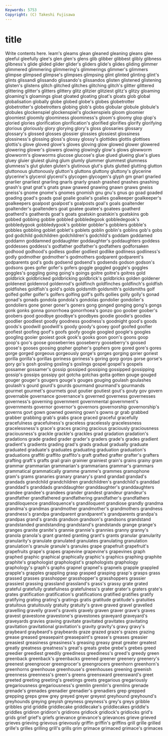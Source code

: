 ```yaml
---
Keywords: 5753 
Copyright: (C) Takeshi Fujisawa
---
```


# title

Write contents here.
leam's gleams
glean gleaned gleaning gleans glee gleeful gleefully glee's glen glen's
glens glib glibber glibbest glibly glibness glibness's glide glided glider
glider's gliders glide's glides gliding glimmer glimmered glimmering glimmering's glimmerings
glimmer's glimmers glimpse glimpsed glimpse's glimpses glimpsing glint glinted glinting
glint's glints glissandi glissando glissando's glissandos glisten glistened glistening glisten's
glistens glitch glitched glitches glitching glitch's glitter glittered glittering glitter's
glitters glittery glitz glitzier glitziest glitz's glitzy gloaming gloaming's gloamings
gloat gloated gloating gloat's gloats glob global globalisation globally globe
globed globe's globes globetrotter globetrotter's globetrotters globing glob's globs globular
globule globule's globules glockenspiel glockenspiel's glockenspiels gloom gloomier gloomiest gloomily
gloominess gloominess's gloom's gloomy glop glop's gloried glories glorification glorification's
glorified glorifies glorify glorifying glorious gloriously glory glorying glory's gloss
glossaries glossary glossary's glossed glosses glossier glossies glossiest glossiness glossiness's
glossing gloss's glossy glossy's glottides glottis glottises glottis's glove gloved
glove's gloves gloving glow glowed glower glowered glowering glower's glowers
glowing glowingly glow's glows glowworm glowworm's glowworms glucose glucose's glue
glued glueing glue's glues gluey gluier gluiest gluing glum glumly
glummer glummest glumness glumness's glut gluten gluten's glutinous glut's gluts
glutted glutting glutton gluttonous gluttonously glutton's gluttons gluttony gluttony's glycerine
glycerine's glycerol glycerol's glycogen glycogen's glyph gm gnarl gnarled gnarlier
gnarliest gnarling gnarls gnarly gnash gnashed gnashes gnashing gnash's gnat
gnat's gnats gnaw gnawed gnawing gnawn gnaws gneiss gneiss's gnome
gnome's gnomes gnomish gnu gnu's gnus go goad goaded goading
goad's goads goal goalie goalie's goalies goalkeeper goalkeeper's goalkeepers goalpost
goalpost's goalposts goal's goals goaltender goaltender's goaltenders goat goatee goatee's
goatees goatherd goatherd's goatherds goat's goats goatskin goatskin's goatskins gob
gobbed gobbing gobble gobbled gobbledegook gobbledegook's gobbledygook gobbledygook's gobbler gobbler's
gobblers gobble's gobbles gobbling goblet goblet's goblets goblin goblin's goblins
gob's gobs god godchild godchildren godchildren's godchild's goddam goddamed goddamn
goddamned goddaughter goddaughter's goddaughters goddess goddesses goddess's godfather godfather's godfathers
godforsaken godhood godhood's godless godlier godliest godlike godliness godliness's godly
godmother godmother's godmothers godparent godparent's godparents god's gods godsend godsend's
godsends godson godson's godsons goes gofer gofer's gofers goggle goggled
goggle's goggles goggles's goggling going going's goings goitre goitre's goitres
gold goldbrick goldbricked goldbricking goldbrick's goldbricks golden goldener goldenest goldenrod
goldenrod's goldfinch goldfinches goldfinch's goldfish goldfishes goldfish's gold's golds goldsmith
goldsmith's goldsmiths golf golfed golfer golfer's golfers golfing golf's golfs
gollies golly golly's gonad gonad's gonads gondola gondola's gondolas gondolier
gondolier's gondoliers gone goner goner's goners gong gonged gonging gong's
gongs gonk gonks gonna gonorrhoea gonorrhoea's gonzo goo goober goober's
goobers good goodbye goodbye's goodbyes goodie goodie's goodies goodlier goodliest
goodly goodness goodness's goodnight good's goods goods's goodwill goodwill's goody
goody's gooey goof goofed goofier goofiest goofing goof's goofs goofy
google googled google's googles googling gooier gooiest gook gook's gooks
goon goon's goons goop goop's goo's goose gooseberries gooseberry gooseberry's
goosed goose's gooses goosing gopher gopher's gophers gore gored gore's
gores gorge gorged gorgeous gorgeously gorge's gorges gorging gorier goriest
gorilla gorilla's gorillas goriness goriness's goring gorp gorps gorse gorse's
gory go's gosh gosling gosling's goslings gospel gospel's gospels gossamer
gossamer's gossip gossiped gossiping gossipped gossipping gossip's gossips gossipy got
gotcha gotchas gotta gotten gouge gouged gouger gouger's gougers gouge's
gouges gouging goulash goulashes goulash's gourd gourd's gourds gourmand gourmand's
gourmands gourmet gourmet's gourmets gout goutier goutiest gout's gouty gov
govern governable governance governance's governed governess governesses governess's governing government
governmental government's governments governor governor's governors governorship governorship's governs govt
gown gowned gowning gown's gowns gr grab grabbed grabber grabbing
grab's grabs grace graced graceful gracefully gracefulness gracefulness's graceless gracelessly
gracelessness gracelessness's grace's graces gracing gracious graciously graciousness graciousness's grackle
grackle's grackles grad gradation gradation's gradations grade graded grader grader's
graders grade's grades gradient gradient's gradients grading grad's grads gradual
gradually graduate graduated graduate's graduates graduating graduation graduation's graduations graffiti
graffito graffito's graft grafted grafter grafter's grafters grafting graft's grafts
grail grain grainier grainiest grain's grains grainy gram grammar grammarian
grammarian's grammarians grammar's grammars grammatical grammatically gramme gramme's grammes gramophone
gram's grams granaries granary granary's grand grandad grandad's grandads grandchild
grandchildren grandchildren's grandchild's granddad granddad's granddads granddaughter granddaughter's granddaughters grandee
grandee's grandees grander grandest grandeur grandeur's grandfather grandfathered grandfathering grandfather's
grandfathers grandiloquence grandiloquence's grandiloquent grandiose grandly grandma grandma's grandmas grandmother
grandmother's grandmothers grandness grandness's grandpa grandparent grandparent's grandparents grandpa's grandpas
grand's grands grandson grandson's grandsons grandstand grandstanded grandstanding grandstand's grandstands
grange grange's granges granite granite's grannie grannie's grannies granny granny's
granola granola's grant granted granting grant's grants granular granularity granularity's
granulate granulated granulates granulating granulation granulation's granule granule's granules grape
grapefruit grapefruit's grapefruits grape's grapes grapevine grapevine's grapevines graph graphed
graphic graphical graphically graphic's graphics graphing graphite graphite's graphologist graphologist's
graphologists graphology graphology's graph's graphs grapnel grapnel's grapnels grapple grappled
grapple's grapples grappling grasp grasped grasping grasp's grasps grass grassed
grasses grasshopper grasshopper's grasshoppers grassier grassiest grassing grassland grassland's grass's
grassy grate grated grateful gratefully gratefulness gratefulness's grater grater's graters
grate's grates gratification gratification's gratifications gratified gratifies gratify gratifying grating
grating's gratings gratis gratitude gratitude's gratuities gratuitous gratuitously gratuity gratuity's
grave graved gravel gravelled gravelling gravelly gravel's gravels gravely graven
graver grave's graves gravest gravestone gravestone's gravestones graveyard graveyard's graveyards
gravies graving gravitate gravitated gravitates gravitating gravitation gravitational gravitation's gravity
gravity's gravy gravy's graybeard graybeard's graybeards graze grazed graze's grazes
grazing grease greased greasepaint greasepaint's grease's greases greasier greasiest greasiness
greasiness's greasing greasy great greater greatest greatly greatness greatness's great's
greats grebe grebe's grebes greed greedier greediest greedily greediness greediness's
greed's greedy green greenback greenback's greenbacks greened greener greenery greenery's
greenest greengrocer greengrocer's greengrocers greenhorn greenhorn's greenhorns greenhouse greenhouse's greenhouses
greening greenish greenness greenness's green's greens greensward greensward's greet greeted
greeting greeting's greetings greets gregarious gregariously gregariousness gregariousness's gremlin gremlin's
gremlins grenade grenade's grenades grenadier grenadier's grenadiers grep grepped grepping
greps grew grey greyed greyer greyest greyhound greyhound's greyhounds greying
greyish greyness greyness's grey's greys gribble gribbles grid griddle griddlecake
griddlecake's griddlecakes griddle's griddles gridiron gridiron's gridirons gridlock gridlock's gridlocks
grid's grids grief grief's griefs grievance grievance's grievances grieve grieved
grieves grieving grievous grievously griffin griffin's griffins grill grille grilled
grille's grilles grilling grill's grills grim grimace grimaced grimace's grimaces
